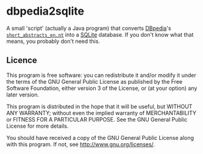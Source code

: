 dbpedia2sqlite
==============

A small 'script' (actually a Java program) that converts
[DBpedia](http://dbpedia.org/)'s [`short_abstracts_en.nt`](http://wiki.dbpedia.org/Downloads39)
into a [SQLite](http://www.sqlite.org/) database.
If you don't know what that means, you probably don't need this.

Licence
-------

This program is free software: you can redistribute it and/or modify
it under the terms of the GNU General Public License as published by
the Free Software Foundation, either version 3 of the License, or
(at your option) any later version.

This program is distributed in the hope that it will be useful,
but WITHOUT ANY WARRANTY; without even the implied warranty of
MERCHANTABILITY or FITNESS FOR A PARTICULAR PURPOSE.  See the
GNU General Public License for more details.

You should have received a copy of the GNU General Public License
along with this program.  If not, see <http://www.gnu.org/licenses/>.
